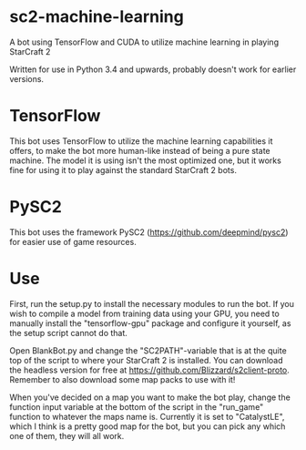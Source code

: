 # sc2-machine-learning
A bot using TensorFlow and CUDA to utilize machine learning in playing StarCraft 2


Written for use in Python 3.4 and upwards, probably doesn't work for earlier versions. 

# TensorFlow
This bot uses TensorFlow to utilize the machine learning capabilities it offers, to make the bot more human-like instead of being a pure state machine. The model it is using isn't the most optimized one, but it works fine for using it to play against the standard StarCraft 2 bots.

# PySC2
This bot uses the framework PySC2 (https://github.com/deepmind/pysc2) for easier use of game resources.

# Use
First, run the setup.py to install the necessary modules to run the bot. If you wish to compile a model from training data using your GPU, you need to manually install the "tensorflow-gpu" package and configure it yourself, as the setup script cannot do that. 

Open BlankBot.py and change the "SC2PATH"-variable that is at the quite top of the script to where your StarCraft 2 is installed. You can download the headless version for free at https://github.com/Blizzard/s2client-proto. Remember to also download some map packs to use with it!

When you've decided on a map you want to make the bot play, change the function input variable at the bottom of the script in the "run_game" function to whatever the maps name is. Currently it is set to "CatalystLE", which I think is a pretty good map for the bot, but you can pick any which one of them, they will all work.
